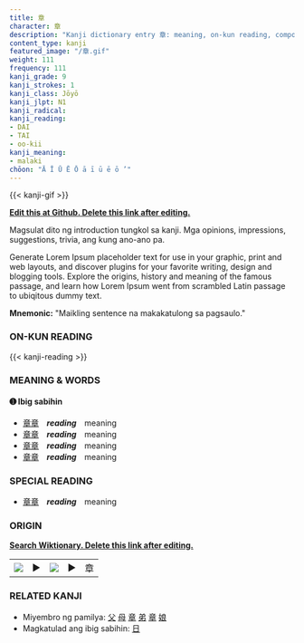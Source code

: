 ```yaml
---
title: 章
character: 章
description: "Kanji dictionary entry 章: meaning, on-kun reading, compounds, origin, related kanji"
content_type: kanji
featured_image: "/章.gif"
weight: 111
frequency: 111
kanji_grade: 9
kanji_strokes: 1
kanji_class: Jōyō
kanji_jlpt: N1
kanji_radical: 
kanji_reading: 
- DAI
- TAI
- oo-kii
kanji_meaning:
- malaki
chōon: "Ā Ī Ū Ē Ō ā ī ū ē ō ’"
---
```

[//]: # (Don't edit the line below. Kanji animated GIF code is automatically generated.)
{{< kanji-gif >}}

[//]: # (Edit below this line.)

**[Edit this at Github. Delete this link after editing.](https://github.com/tim0g/tim/tree/main/content/kanji/章/index.md)**

Magsulat dito ng introduction tungkol sa kanji. Mga opinions, impressions, suggestions, trivia, ang kung ano-ano pa.

Generate Lorem Ipsum placeholder text for use in your graphic, print and web layouts, and discover plugins for your favorite writing, design and blogging tools. Explore the origins, history and meaning of the famous passage, and learn how Lorem Ipsum went from scrambled Latin passage to ubiqitous dummy text.
 
**Mnemonic:** "Maikling sentence na makakatulong sa pagsaulo."

### ON-KUN READING

[//]: # (Don't edit the line below. ON-KUN READING code is automatically generated.)
{{< kanji-reading >}}

### MEANING & WORDS

#### ➊ **Ibig sabihin**
  - [章](../章)[章](../章)　***reading***　meaning
  - [章](../章)[章](../章)　***reading***　meaning
  - [章](../章)[章](../章)　***reading***　meaning
  - [章](../章)[章](../章)　***reading***　meaning

### SPECIAL READING
  - [章](../章)[章](../章)　***reading***　meaning

### ORIGIN

**[Search Wiktionary. Delete this link after editing.](https://wiktionary.org/wiki/章)**
<table class="kanji-table"><tr><td>
<img src="60px-章-bronze.svg.png">
</td><td>▶</td><td>
<img src="60px-章-oracle.svg.png">
</td><td>▶</td>
<td class="kanji-origin">章</td>
</tr></table>

### RELATED KANJI
- Miyembro ng pamilya: [父](../父) [母](../母) [章](../章) [弟](../弟) [章](../章) [娘](../娘)
- Magkatulad ang ibig sabihin: [日](../日)
